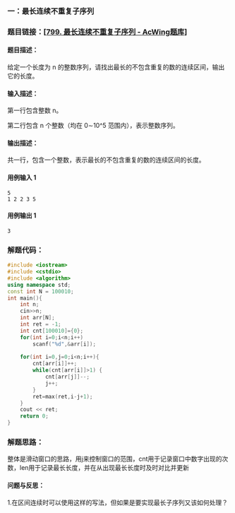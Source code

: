 ### 一：最长连续不重复子序列

### 题目链接：[[799. 最长连续不重复子序列 - AcWing题库](https://www.acwing.com/problem/content/801/)]

#### 题目描述：

给定一个长度为 n 的整数序列，请找出最长的不包含重复的数的连续区间，输出它的长度。

#### 输入描述：

第一行包含整数 n。

第二行包含 n 个整数（均在 0∼10^5 范围内），表示整数序列。

#### 输出描述：

共一行，包含一个整数，表示最长的不包含重复的数的连续区间的长度。

#### 用例输入 1

```
5
1 2 2 3 5
```

#### 用例输出 1

```
3
```

### 解题代码：



```cpp
#include <iostream>
#include <cstdio>
#include <algorithm>
using namespace std;
const int N = 100010;
int main(){
    int n;
    cin>>n;
    int arr[N];
    int ret = -1;
    int cnt[100010]={0};
    for(int i=0;i<n;i++)
        scanf("%d",&arr[i]);
    
    for(int i=0,j=0;i<n;i++){
        cnt[arr[i]]++;
        while(cnt[arr[i]]>1) {
            cnt[arr[j]]--;
            j++;
        }
        ret=max(ret,i-j+1);
    }
    cout << ret;
    return 0;
}
```



### 解题思路：

整体是滑动窗口的思路，用j来控制窗口的范围，cnt用于记录窗口中数字出现的次数，len用于记录最长长度，并在从出现最长长度时及时对比并更新

#### 问题与反思：

1.在区间连续时可以使用这样的写法，但如果是要实现最长子序列又该如何处理？

